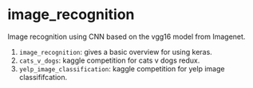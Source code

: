 # image_recognition
Image recognition using CNN based on the vgg16 model from Imagenet.
  1. ```image_recognition```: gives a basic overview for using keras.
  2. ```cats_v_dogs```: kaggle competition for cats v dogs redux.
  3. ```yelp_image_classification```: kaggle competition for yelp image classififcation.
